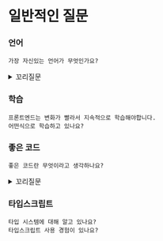 # 일반적인 질문

### 언어

```text
가장 자신있는 언어가 무엇인가요?
```

<details>
<summary>꼬리질문</summary>

#### JavaScript가 아닌 경우
```text
프론트엔드 개발자를 희망하는데 자신있는 언어가 JS가 아닌 이유는 무엇인가요?
```

</details>

### 학습

```text
프론트엔드는 변화가 빨라서 지속적으로 학습해야합니다.
어떤식으로 학습하고 있나요?
```

### 좋은 코드

```text
좋은 코드란 무엇이라고 생각하나요?
```

<details>
<summary>꼬리질문</summary>

```text
그렇다면 본인의 코드는 좋은 코드라고 생각하나요?
```
or

```text
본인이 말한 좋은 코드를 만들기 위해 어떤 노력을 했나요?
```

</details>


### 타입스크립트

```text
타입 시스템에 대해 알고 있나요?
타입스크립트 사용 경험이 있나요?
```